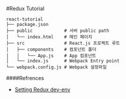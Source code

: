 #Redux Tutorial

    react-tutorial
    ├── package.json         
    ├── public            # 서버 public path
    │   └── index.html    # 메인 페이지
    ├── src               # React.js 프로젝트 루트
    │   ├── components    # 컴포넌트 폴더
    │   │   └── App.js    # App 컴포넌트
    │   └── index.js      # Webpack Entry point
    └── webpack.config.js # Webpack 설정파일

####Refrences
- [Setting Redux dev-env](https://velopert.com/814)
